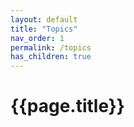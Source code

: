 ```yaml
---
layout: default
title: "Topics"
nav_order: 1
permalink: /topics
has_children: true
---
```


# {{page.title}}